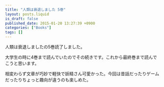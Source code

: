 ```yaml
---
title: "人類は衰退しました 5巻"
layout: posts.liquid
is_draft: false
published_date: 2015-01-20 13:27:39 +0900
categories: ["Books"]
tags: []
---
```


人類は衰退しましたの5巻読了しました。

大学生の時に4巻まで読んでいたのでその続きです。これから最終巻まで読んでこうと思います。

相変わらず文章が巧妙で軽快で妖精さん可愛かった。今回は昔話だったりゲームだったりちょっと趣向が違うのも楽しめた。


